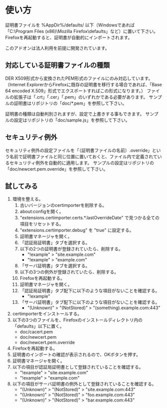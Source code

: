 # 使い方

証明書ファイルを %AppDir%/defaults/ 以下（Windowsであれば「C:\Program Files (x86)\Mozilla Firefox\defaults」など）に置いて下さい。
Firefoxを再起動すると、証明書が自動的にインポートされます。

このアドオンは法人利用を前提に開発されています。

## 対応している証明書ファイルの種類

DER X509形式から変換されたPEM形式のファイルにのみ対応しています。
（Internet ExplorerからFirefoxに既存の証明書を移行する場合であれば、「Base 64 encoded X.509」形式でエクスポートすればこの形式になります。）
ファイルの拡張子は「.crt」「.cer」「.pem」のいずれかである必要があります。
サンプルの証明書はリポジトリの「doc/*.pem」を参照して下さい。

証明書の種類は自動判別されますが、設定で上書きする事もできます。
サンプルの設定はリポジトリの「doc/sample.js」を参照して下さい。

## セキュリティ例外

セキュリティ例外の設定ファイルを「（証明書ファイルの名前）.override」という名前で証明書ファイルと同じ位置に置いておくと、ファイル内で定義されているセキュリティ例外を自動的に適用します。
サンプルの設定はリポジトリの「doc/newcert.pem.override」を参照して下さい。

## 試してみる

 1. 環境を整える。
    1. 古いバージョンのcertimporterを削除する。
    2. about:configを開く。
    3. "extensions.certimporter.certs.*.lastOverrideDate" で見つかる全ての項目をリセットする。
    4. "extensions.certimporter.debug" を "true" に設定する。
    5. 証明書マネージャを開く。
    6. 「認証局証明書」タブを選択する。
    7. 以下の2つの証明書が登録されていたら、削除する。
       * "!example" > "site.example.com"
       * "!example" > "example.com"
    8. 「サーバ証明書」タブを選択する。
    9. 以下の3つの例外が登録されていたら、削除する。
    10. Firefoxを再起動する。
    11. 証明書マネージャを開く。
    12. 「認証局証明書」タブ配下に以下のような項目がないことを確認する。
        * "!example"
    13. 「サーバ証明書」タブ配下に以下のような項目がないことを確認する。
        * "(Unknown)" > "(NotStored)" > "(something).example.com:443"
 2. certimporterをインストールする。
 3. 以下の3つのファイルを、Firefoxのインストールディレクトリ内の「defaults」以下に置く。
    * doc/cacert.pem
    * doc/newcert.pem
    * doc/newcert.pem.override
 4. Firefoxを再起動する。
 5. 証明書のインポートの確認が表示されるので、OKボタンを押す。
 6. 証明書マネージャを開く。
 7. 以下の項目が認証局証明書として登録されていることを確認する。
    * "!example" > "site.example.com"
    * "!example" > "example.com"
 8. 以下の項目がサーバ証明書の例外として登録されていることを確認する。
    * "(Unknown)" > "(NotStored)" > "site.example.com:443"
    * "(Unknown)" > "(NotStored)" > "foo.example.com:443"
    * "(Unknown)" > "(NotStored)" > "bar.example.com:443"


